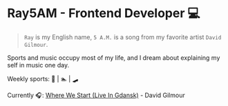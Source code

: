 # Ray5AM - Frontend Developer 💻

> `Ray` is my English name, `5 A.M.` is a song from my favorite artist `David Gilmour`.

Sports and music occupy most of my life, and I dream about explaining my self in music one day.

Weekly sports: 🏸️ | 🏊 | 🛹

Currently 🎧:  [Where We Start (Live In Gdansk)](https://open.spotify.com/album/3YbAf8bVCdILikrBZrhk2M?highlight=spotify:track:1WBzLkBMrkOArLc3YphuSY) - David Gilmour

